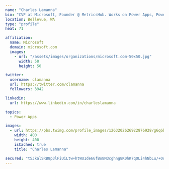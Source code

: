 ```yaml
---
name: "Charles Lamanna"
bio: "CVP at Microsoft, Founder @ MetricsHub. Works on Power Apps, Power Automate, Power Virtual Agent, Common Data Service and Dynamics 365."
location: Bellevue, WA
type: "profile"
heat: 71

affiliation:
  name: Microsoft
  domain: microsoft.com
  images:
    - url: "/assets/images/organizations/microsoft.com-50x50.jpg"
      width: 50
      height: 50

twitter:
  username: clamanna
  url: https://twitter.com/clamanna
  followers: 3942

linkedin:
  url: https://www.linkedin.com/in/charleslamanna

topics:
  - Power Apps

images:
  - url: https://pbs.twimg.com/profile_images/1263202626922876928/g6qGbHZ-_400x400.jpg
    width: 400
    height: 400
    isCached: true
    title: "Charles Lamanna"

secured: "t5JkalSRB8p3lFiUiLtw+htWU1de6GfBo8M3cghng8K0hK7qOLi4hNbLu/+OupJFmjIjc5xJKSdQNB3gXThDrslnfCRxkc+rih24h15PXlywpJ34UWAc9d7pCBd5pE+tzMceVhiZD1Jw+0XWbS+g20D0sJkcsQ8nXCGNti1VJb/4jkbA78tvkZBH1JK8HT8qbSe8BGz7RaekspFzFWKmbWc1F18is+Q2ht0NGr5F0BSA21O4iQz1lp4buzoaEoZXimQsYXa6KYvPuS5cspwwiOBKte/T6CbetX66F2O7ZiKQavO6bhbFxi+9Glxh+2rNLcXqkOoDLewrU2vUV02M06Sk24z3f+J2vXBPs9a00VosB7YhcE86LezX20IRmWzStC/K7eh8gJQY/j1kr5ZA8SXbBGHU757GytTH0tXmjPY=;8QLwzyRk4osNl5pld6wKCg=="
---
```


